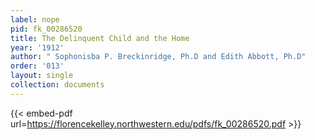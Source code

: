 ```yaml
---
label: nope
pid: fk_00286520
title: The Delinquent Child and the Home
year: '1912'
author: " Sophonisba P. Breckinridge, Ph.D and Edith Abbott, Ph.D"
order: '013'
layout: single
collection: documents
---
```



{{< embed-pdf url=https://florencekelley.northwestern.edu/pdfs/fk_00286520.pdf >}}